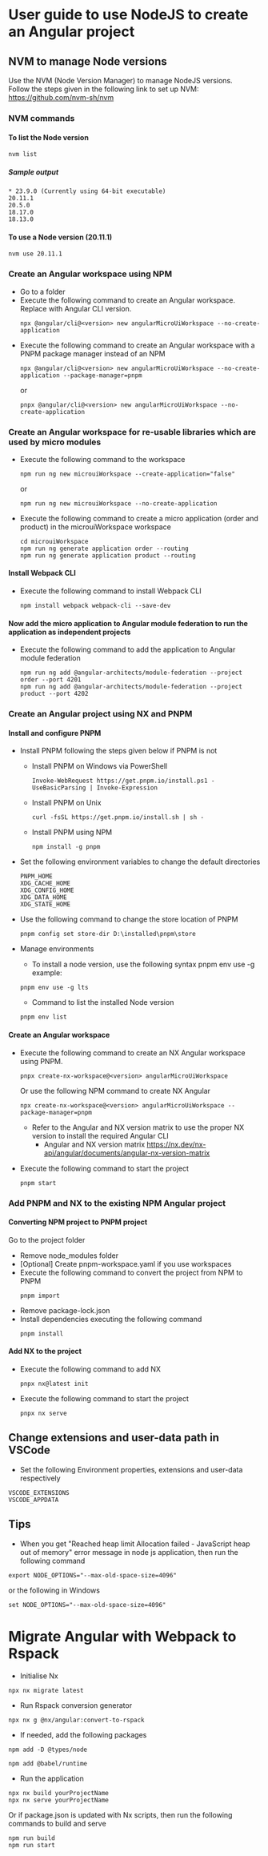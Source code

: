# User guide to use NodeJS to create an Angular project

## NVM to manage Node versions
Use the NVM (Node Version Manager) to manage NodeJS versions.\
Follow the steps given in the following link to set up NVM:\
https://github.com/nvm-sh/nvm

### NVM commands
#### To list the Node version
```
nvm list
```
##### Sample output
```
* 23.9.0 (Currently using 64-bit executable)
20.11.1
20.5.0
18.17.0
18.13.0
```
  
#### To use a Node version (20.11.1)
```
nvm use 20.11.1
```

### Create an Angular workspace using NPM
- Go to a folder
- Execute the following command to create an Angular workspace. Replace <version> with Angular CLI version.
  ```
  npx @angular/cli@<version> new angularMicroUiWorkspace --no-create-application
  ```
- Execute the following command to create an Angular workspace with a PNPM package manager instead of an NPM
  ```
  npx @angular/cli@<version> new angularMicroUiWorkspace --no-create-application --package-manager=pnpm
  ```
  or
  ```
  pnpx @angular/cli@<version> new angularMicroUiWorkspace --no-create-application
  ```
  
 ### Create an Angular workspace for re-usable libraries which are used by micro modules
 - Execute the following command to the workspace
    ```
    npm run ng new microuiWorkspace --create-application="false"
    ```
    or
    ```
    npm run ng new microuiWorkspace --no-create-application
    ```
 - Execute the following command to create a micro application (order and product) in the microuiWorkspace workspace
    ```
    cd microuiWorkspace
    npm run ng generate application order --routing
    npm run ng generate application product --routing
    ```

  #### Install Webpack CLI
  - Execute the following command to install Webpack CLI
    ```
    npm install webpack webpack-cli --save-dev
    ```
  #### Now add the micro application to Angular module federation to run the application as independent projects
  - Execute the following command to add the application to Angular module federation
    ```
    npm run ng add @angular-architects/module-federation --project order --port 4201
    npm run ng add @angular-architects/module-federation --project product --port 4202
    ```

### Create an Angular project using NX and PNPM
#### Install and configure PNPM
- Install PNPM following the steps given below if PNPM is not
  - Install PNPM on Windows via PowerShell
    ```
    Invoke-WebRequest https://get.pnpm.io/install.ps1 -UseBasicParsing | Invoke-Expression
    ```
  - Install PNPM on Unix
    ```
    curl -fsSL https://get.pnpm.io/install.sh | sh -
    ```
  - Install PNPM using NPM
    ```
    npm install -g pnpm
    ```

- Set the following environment variables to change the default directories
  ```
  PNPM_HOME
  XDG_CACHE_HOME
  XDG_CONFIG_HOME
  XDG_DATA_HOME
  XDG_STATE_HOME
  ```
- Use the following command to change the store location of PNPM
  ```
  pnpm config set store-dir D:\installed\pnpm\store
  ```

- Manage environments
  - To install a node version, use the following syntax
  pnpm env use -g <version>
  example:
  ```
  pnpm env use -g lts
  ```
  - Command to list the installed Node version
  ```
  pnpm env list
  ```

#### Create an Angular workspace
- Execute the following command to create an NX Angular workspace using PNPM.
  ```
  pnpx create-nx-workspace@<version> angularMicroUiWorkspace
  ```
  Or use the following NPM command to create NX Angular
  ```
  npx create-nx-workspace@<version> angularMicroUiWorkspace --package-manager=pnpm
  ```
  - Refer to the Angular and NX version matrix to use the proper NX version to install the required Angular CLI
    - Angular and NX version matrix
  https://nx.dev/nx-api/angular/documents/angular-nx-version-matrix

- Execute the following command to start the project
  ```
  pnpm start
  ```
### Add PNPM and NX to the existing NPM Angular project
#### Converting NPM project to PNPM project
Go to the project folder
- Remove node_modules folder
- [Optional] Create pnpm-workspace.yaml if you use workspaces
- Execute the following command to convert the project from NPM to PNPM
  ```
  pnpm import
  ```
- Remove package-lock.json
- Install dependencies executing the following command
  ```
  pnpm install
  ```
#### Add NX to the project
- Execute the following command to add NX
  ```
  pnpx nx@latest init
  ```
- Execute the following command to start the project
  ```
  pnpx nx serve
  ```

## Change extensions and user-data path in VSCode
- Set the following Environment properties, extensions and user-data respectively
```
VSCODE_EXTENSIONS
VSCODE_APPDATA
```

## Tips
- When you get "Reached heap limit Allocation failed - JavaScript heap out of memory" error message in node js application, then run the following command
```
export NODE_OPTIONS="--max-old-space-size=4096"
```
or the following in Windows
```
set NODE_OPTIONS="--max-old-space-size=4096"
```

# Migrate Angular with Webpack to Rspack
- Initialise Nx
```
npx nx migrate latest
```
- Run Rspack conversion generator
```
npx nx g @nx/angular:convert-to-rspack
```
- If needed, add the following packages
```
npm add -D @types/node
```
```
npm add @babel/runtime
```
- Run the application
```
npx nx build yourProjectName
npx nx serve yourProjectName
```
Or if package.json is updated with Nx scripts, then run the following commands to build and serve
```
npm run build
npm run start
```
